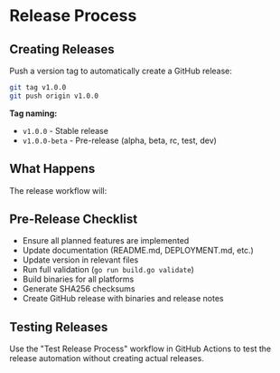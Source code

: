 # Release Process

## Creating Releases

Push a version tag to automatically create a GitHub release:

```bash
git tag v1.0.0
git push origin v1.0.0
```

**Tag naming:**
- `v1.0.0` - Stable release
- `v1.0.0-beta` - Pre-release (alpha, beta, rc, test, dev)

## What Happens

The release workflow will:
## Pre-Release Checklist

- Ensure all planned features are implemented
- Update documentation (README.md, DEPLOYMENT.md, etc.)
- Update version in relevant files
- Run full validation (`go run build.go validate`)
- Build binaries for all platforms
- Generate SHA256 checksums
- Create GitHub release with binaries and release notes

## Testing Releases

Use the "Test Release Process" workflow in GitHub Actions to test the release automation without creating actual releases.
